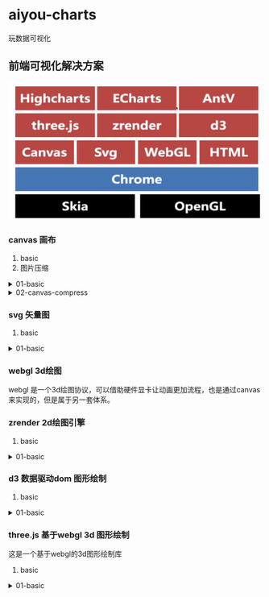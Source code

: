 # aiyou-charts
玩数据可视化


## 前端可视化解决方案

![众多可视化解决方案](./md-source/可视化解决方案-20200816095839.png)

### canvas 画布

1. basic
2. 图片压缩


<details>
<summary>01-basic</summary>

1. 在html中编写canvas标签，得指定宽高
2. 获取canvas 的 dom
3. 获取canvas 上下文对象
4. 设置你要的绘图属性
5. 调用绘图的API方法

> **HELP**
> [html5 canvas 手册](https://www.w3school.com.cn/tags/html_ref_canvas.asp)

</details>


<details>
<summary>02-canvas-compress</summary>

1. html中添加一个type为file的input
2. 在script中定义上传类型以及上传容器限制的常量
3. 监听文件域的change事件，对文件的类型以及大小进行判断，最后调用`convertImageToBase64`方法
4. 在`convertImageToBase64`将图片转换成base64，并将base64码传到回调函数中，回调函数中会调用`compress`方法来进行base64后的图片的压缩
5. 在`compress`方法中定义压缩后的图片的最大宽高，将base64码赋值给Image对象的src，同时监听Image对象的load方法。
6. 根据图片的原始宽高除以最大宽高来计算图片的压缩比率，通过压缩比率来重置压缩后的图片宽高。当图片原始宽高小于最大宽高时可以不进行压缩，也可以将图片新的宽高设置为原始宽高。创建画布对象，设置它的宽高，创建画布上下文，将图片绘制到画布上去，调用canvas的toBase64URL方法，同时设置压缩比率和图片类型。最终调用回调函数，将压缩后的图片的base64码传到回调函数中去。最后会调用`uploadToServer`方法，将base64码传递到服务上。

</details>



### svg 矢量图

1. basic

<details>

<summary>01-basic</summary>

1. 在html中编写svg标签，指定宽高
2. 编写svg绘图标签
3. 编写绘图标签的属性和样式

> **HELP**
> [html5 svg 手册](https://www.w3school.com.cn/svg/svg_reference.asp)

</details>

### webgl 3d绘图

webgl 是一个3d绘图协议，可以借助硬件显卡让动画更加流程，也是通过canvas来实现的，但是属于另一套体系。

### zrender 2d绘图引擎

1. basic

<details>

<summary>01-basic</summary>

1. 引入zrender的类库
2. 编写一个div容器
3. 初始化zrender容器对象
4. 初始化zrender绘图对象（矩形、折现、圆、点...）
5. 调用zrender 的 add方法进行绘图

> **HELP**
> [zrender 官网](https://ecomfe.github.io/zrender-doc/public/)
> [zrender 官网-实例](https://ecomfe.github.io/zrender-doc/public/examples.html)
> [zrender 官网-文档](https://ecomfe.github.io/zrender-doc/public/api.html)
> [zrender 官网-实例代码](https://github.com/ecomfe/zrender-doc/tree/master/public/examples)

</details>

### d3 数据驱动dom 图形绘制

1. basic

<details>

<summary>01-basic</summary>

1. 引入d3的类库
2. 通过调用d3的API将html的dom转换成d3的dom
3. 调用d3的API(datum、data、text...)来实现以数据驱动DOM

> **HELP**
> [d3 官网](https://d3js.org/)
> [d3 案例](https://observablehq.com/@d3/gallery)
> [d3 学习之路](https://zhuanlan.zhihu.com/p/38001672)
> [d3 绘制思维导图](https://github.com/reclay/vue-d3-tree-example)

</details>

### three.js 基于webgl 3d 图形绘制

这是一个基于webgl的3d图形绘制库

1. basic

<details>
<summary>01-basic</summary>

> **HELP**
> [开源地址](https://github.com/mrdoob/three.js)
> [官方文档](https://threejs.org/docs/)

</details>